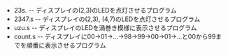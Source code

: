 * 23s. -- ディスプレイの(2,3)のLEDを点灯させるプログラム   
* 2347.s -- ディスプレイの(2,3), (4,7)のLEDを点灯させるプログラム
* uzu.s -- ディスプレイのLEDを渦巻き模様に表示させるプログラム   
* count.s -- ディスプレイに00→01→…→98→99→00→01→…と00から99までを順番に表示させるプログラム   
